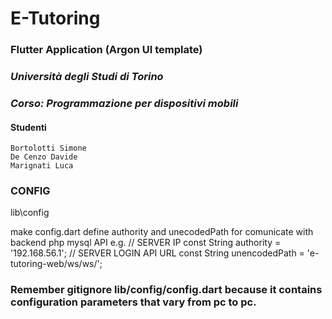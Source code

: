 # E-Tutoring 
### Flutter Application (Argon UI template)

### *Università degli Studi di Torino*

### *Corso: Programmazione per dispositivi mobili*

#### Studenti
    Bortolotti Simone
    De Cenzo Davide
    Marignati Luca

### CONFIG

lib\config

make config.dart
define authority and unecodedPath for comunicate with backend php mysql API
e.g. 
    // SERVER IP
    const String authority = '192.168.56.1';
    // SERVER LOGIN API URL
    const String unencodedPath = 'e-tutoring-web/ws/ws/';

### Remember gitignore lib/config/config.dart because it contains configuration parameters that vary from pc to pc.
